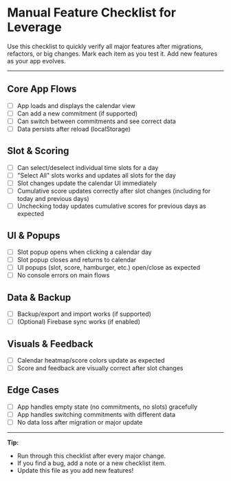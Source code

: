 # Manual Feature Checklist for Leverage

Use this checklist to quickly verify all major features after migrations, refactors, or big changes. Mark each item as you test it. Add new features as your app evolves.

---

## Core App Flows

- [ ] App loads and displays the calendar view
- [ ] Can add a new commitment (if supported)
- [ ] Can switch between commitments and see correct data
- [ ] Data persists after reload (localStorage)

## Slot & Scoring

- [ ] Can select/deselect individual time slots for a day
- [ ] "Select All" slots works and updates all slots for the day
- [ ] Slot changes update the calendar UI immediately
- [ ] Cumulative score updates correctly after slot changes (including for today and previous days)
- [ ] Unchecking today updates cumulative scores for previous days as expected

## UI & Popups

- [ ] Slot popup opens when clicking a calendar day
- [ ] Slot popup closes and returns to calendar
- [ ] UI popups (slot, score, hamburger, etc.) open/close as expected
- [ ] No console errors on main flows

## Data & Backup

- [ ] Backup/export and import works (if supported)
- [ ] (Optional) Firebase sync works (if enabled)

## Visuals & Feedback

- [ ] Calendar heatmap/score colors update as expected
- [ ] Score and feedback are visually correct after slot changes

## Edge Cases

- [ ] App handles empty state (no commitments, no slots) gracefully
- [ ] App handles switching commitments with different data
- [ ] No data loss after migration or major update

---

**Tip:**

- Run through this checklist after every major change.
- If you find a bug, add a note or a new checklist item.
- Update this file as you add new features!

